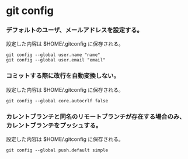git config
==========

### デフォルトのユーザ、メールアドレスを設定する。
設定した内容は $HOME/.gitconfig に保存される。

    git config --global user.name "name"
    git config --global user.email "email"

### コミットする際に改行を自動変換しない。
設定した内容は $HOME/.gitconfig に保存される。

    git config --global core.autocrlf false

### カレントブランチと同名のリモートブランチが存在する場合のみ、カレントブランチをプッシュする。
設定した内容は $HOME/.gitconfig に保存される。

    git config --global push.default simple

